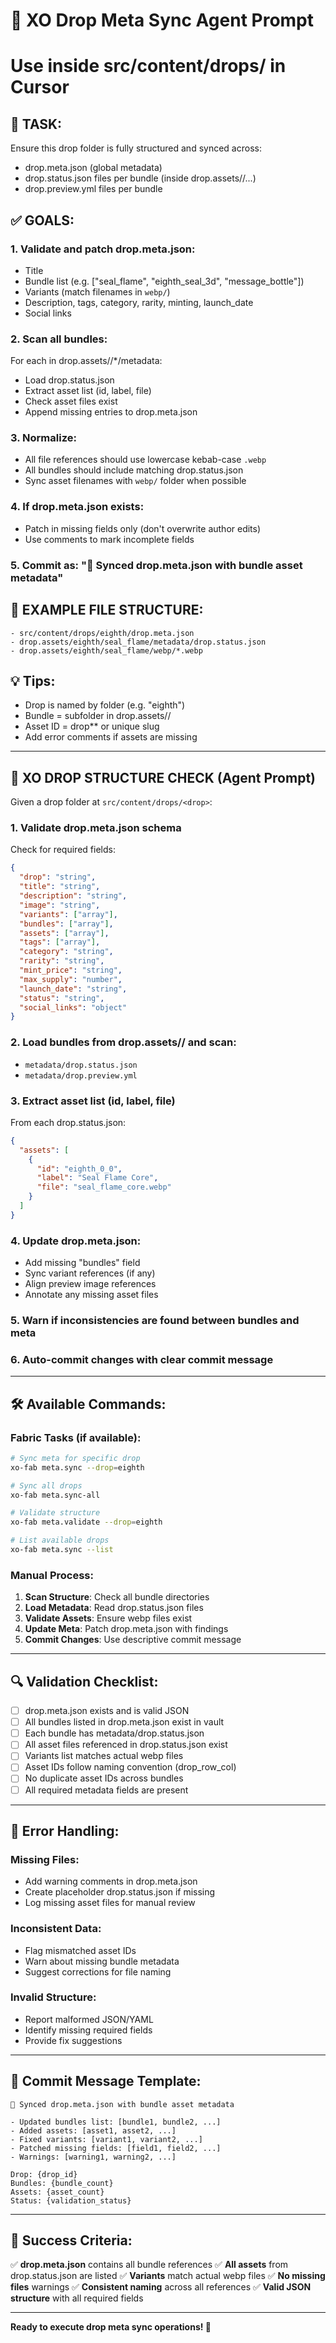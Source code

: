 # 🧠 XO Drop Meta Sync Agent Prompt

# Use inside src/content/drops/<drop> in Cursor

## 🎯 TASK:

Ensure this drop folder is fully structured and synced across:

- drop.meta.json (global metadata)
- drop.status.json files per bundle (inside drop.assets/<drop>/...)
- drop.preview.yml files per bundle

## ✅ GOALS:

### 1. Validate and patch drop.meta.json:

- Title
- Bundle list (e.g. ["seal_flame", "eighth_seal_3d", "message_bottle"])
- Variants (match filenames in `webp/`)
- Description, tags, category, rarity, minting, launch_date
- Social links

### 2. Scan all bundles:

For each in drop.assets/<drop>/\*/metadata:

- Load drop.status.json
- Extract asset list (id, label, file)
- Check asset files exist
- Append missing entries to drop.meta.json

### 3. Normalize:

- All file references should use lowercase kebab-case `.webp`
- All bundles should include matching drop.status.json
- Sync asset filenames with `webp/` folder when possible

### 4. If drop.meta.json exists:

- Patch in missing fields only (don't overwrite author edits)
- Use comments to mark incomplete fields

### 5. Commit as: "🔁 Synced drop.meta.json with bundle asset metadata"

## 🔧 EXAMPLE FILE STRUCTURE:

```
- src/content/drops/eighth/drop.meta.json
- drop.assets/eighth/seal_flame/metadata/drop.status.json
- drop.assets/eighth/seal_flame/webp/*.webp
```

## 💡 Tips:

- Drop is named by folder (e.g. "eighth")
- Bundle = subfolder in drop.assets/<drop>/
- Asset ID = drop*<row>*<col> or unique slug
- Add error comments if assets are missing

---

## 🎯 XO DROP STRUCTURE CHECK (Agent Prompt)

Given a drop folder at `src/content/drops/<drop>`:

### 1. Validate drop.meta.json schema

Check for required fields:

```json
{
  "drop": "string",
  "title": "string",
  "description": "string",
  "image": "string",
  "variants": ["array"],
  "bundles": ["array"],
  "assets": ["array"],
  "tags": ["array"],
  "category": "string",
  "rarity": "string",
  "mint_price": "string",
  "max_supply": "number",
  "launch_date": "string",
  "status": "string",
  "social_links": "object"
}
```

### 2. Load bundles from drop.assets/<drop>/ and scan:

- `metadata/drop.status.json`
- `metadata/drop.preview.yml`

### 3. Extract asset list (id, label, file)

From each drop.status.json:

```json
{
  "assets": [
    {
      "id": "eighth_0_0",
      "label": "Seal Flame Core",
      "file": "seal_flame_core.webp"
    }
  ]
}
```

### 4. Update drop.meta.json:

- Add missing "bundles" field
- Sync variant references (if any)
- Align preview image references
- Annotate any missing asset files

### 5. Warn if inconsistencies are found between bundles and meta

### 6. Auto-commit changes with clear commit message

---

## 🛠️ Available Commands:

### Fabric Tasks (if available):

```bash
# Sync meta for specific drop
xo-fab meta.sync --drop=eighth

# Sync all drops
xo-fab meta.sync-all

# Validate structure
xo-fab meta.validate --drop=eighth

# List available drops
xo-fab meta.sync --list
```

### Manual Process:

1. **Scan Structure**: Check all bundle directories
2. **Load Metadata**: Read drop.status.json files
3. **Validate Assets**: Ensure webp files exist
4. **Update Meta**: Patch drop.meta.json with findings
5. **Commit Changes**: Use descriptive commit message

---

## 🔍 Validation Checklist:

- [ ] drop.meta.json exists and is valid JSON
- [ ] All bundles listed in drop.meta.json exist in vault
- [ ] Each bundle has metadata/drop.status.json
- [ ] All asset files referenced in drop.status.json exist
- [ ] Variants list matches actual webp files
- [ ] Asset IDs follow naming convention (drop_row_col)
- [ ] No duplicate asset IDs across bundles
- [ ] All required metadata fields are present

---

## 🚨 Error Handling:

### Missing Files:

- Add warning comments in drop.meta.json
- Create placeholder drop.status.json if missing
- Log missing asset files for manual review

### Inconsistent Data:

- Flag mismatched asset IDs
- Warn about missing bundle metadata
- Suggest corrections for file naming

### Invalid Structure:

- Report malformed JSON/YAML
- Identify missing required fields
- Provide fix suggestions

---

## 📝 Commit Message Template:

```
🔁 Synced drop.meta.json with bundle asset metadata

- Updated bundles list: [bundle1, bundle2, ...]
- Added assets: [asset1, asset2, ...]
- Fixed variants: [variant1, variant2, ...]
- Patched missing fields: [field1, field2, ...]
- Warnings: [warning1, warning2, ...]

Drop: {drop_id}
Bundles: {bundle_count}
Assets: {asset_count}
Status: {validation_status}
```

---

## 🎯 Success Criteria:

✅ **drop.meta.json** contains all bundle references
✅ **All assets** from drop.status.json are listed
✅ **Variants** match actual webp files
✅ **No missing files** warnings
✅ **Consistent naming** across all references
✅ **Valid JSON structure** with all required fields

---

**Ready to execute drop meta sync operations! 🚀**

